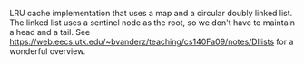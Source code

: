 LRU cache implementation that uses a map and a circular doubly linked list.
The linked list uses a sentinel node as the root, so we don't have to maintain a head and a tail.
See https://web.eecs.utk.edu/~bvanderz/teaching/cs140Fa09/notes/Dllists for a wonderful overview.